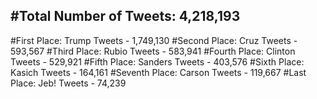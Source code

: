 #Total Number of Tweets: 4,218,193 
---
#First Place: Trump Tweets - 1,749,130
#Second Place: Cruz Tweets - 593,567
#Third Place: Rubio Tweets - 583,941
#Fourth Place: Clinton Tweets - 529,921
#Fifth Place: Sanders Tweets - 403,576
#Sixth Place: Kasich Tweets - 164,161
#Seventh Place: Carson Tweets - 119,667
#Last Place: Jeb! Tweets - 74,239
